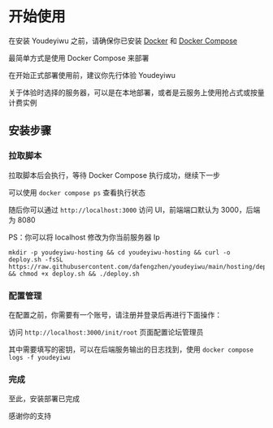 # 开始使用

在安装 Youdeyiwu 之前，请确保你已安装 [Docker](https://docs.docker.com/install) 和 [Docker Compose](https://docs.docker.com/compose/install)

最简单方式是使用 Docker Compose 来部署

在开始正式部署使用前，建议你先行体验 Youdeyiwu

关于体验时选择的服务器，可以是在本地部署，或者是云服务上使用抢占式或按量计费实例


## 安装步骤

### 拉取脚本

拉取脚本后会执行，等待 Docker Compose 执行成功，继续下一步

可以使用 ```docker compose ps``` 查看执行状态

随后你可以通过 ```http://localhost:3000``` 访问 UI，前端端口默认为 3000，后端为 8080

PS：你可以将 localhost 修改为你当前服务器 Ip

```shell
mkdir -p youdeyiwu-hosting && cd youdeyiwu-hosting && curl -o deploy.sh -fsSL https://raw.githubusercontent.com/dafengzhen/youdeyiwu/main/hosting/deploy.sh && chmod +x deploy.sh && ./deploy.sh
```

### 配置管理

在配置之前，你需要有一个账号，请注册并登录后再进行下面操作：

访问 ```http://localhost:3000/init/root``` 页面配置论坛管理员

其中需要填写的密钥，可以在后端服务输出的日志找到，使用 ```docker compose logs -f youdeyiwu```

### 完成

至此，安装部署已完成

感谢你的支持

